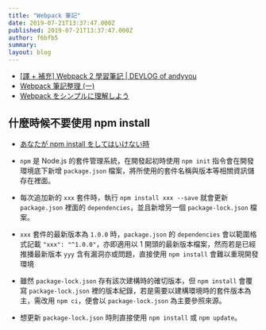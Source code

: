 ```yaml
---
title: "Webpack 筆記"
date: 2019-07-21T13:37:47.000Z
published: 2019-07-21T13:37:47.000Z
author: f6bfb5
summary:
layout: blog
---
```


- [\[譯 + 補充\] Webpack 2 學習筆記 | DEVLOG of andyyou](https://andyyou.github.io/2017/02/17/webpack-2-beginner-guide/)
- [Webpack 筆記整理 (一)](https://medium.com/@cos214159/webpack-%E7%AD%86%E8%A8%98%E6%95%B4%E7%90%86-%E4%B8%80-7fc63bcf1ecb)
- [Webpack をシンプルに理解しよう](https://qiita.com/yusuke_ten/items/a40ec089c55599ce1b3e)

## 什麼時候不要使用 npm install

- [あなたが npm install をしてはいけない時](https://qiita.com/jigengineer/items/2b15797b850179cb8be0)

- `npm` 是 Node.js 的套件管理系統，在開發起初時使用 `npm init` 指令會在開發環境底下新增 `package.json` 檔案，將所使用的套件名稱與版本等相關資訊儲存在裡面。
- 每次追加新的 `xxx` 套件時，執行 `npm install xxx --save` 就會更新 `package.json` 裡面的 `dependencies`，並且新增另一個 `package-lock.json` 檔案。
- `xxx` 套件的最新版本為 `1.0.0` 時，`package.json` 的 `dependencies` 會以範圍格式記載 `"xxx": "^1.0.0"`，亦即適用以 1 開頭的最新版本檔案，然而若是已經推播最新版本 `yyy` 含有漏洞亦或問題，直接使用 `npm install` 會難以重現開發環境
- 雖然 `package-lock.json` 存有該次建構時的確切版本，但 `npm install` 會覆寫 `package-lock.json` 裡的版本紀錄，若是需要以建構環境時的套件版本為主，需改用 `npm ci`，便會以 `package-lock.json` 為主要參照來源。
- 想更新 `package-lock.json` 時則直接使用 `npm install` 或 `npm update`。
